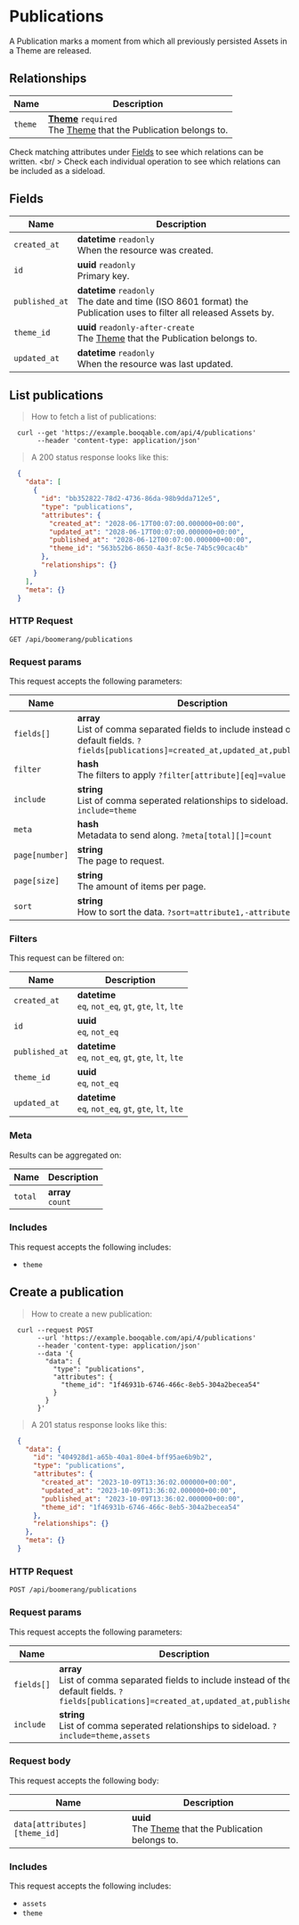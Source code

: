 # Publications

A Publication marks a moment from which all previously persisted Assets in a Theme are released.

## Relationships
Name | Description
-- | --
`theme` | **[Theme](#themes)** `required`<br>The [Theme](#themes) that the Publication belongs to.


Check matching attributes under [Fields](#publications-fields) to see which relations can be written.
<br/ >
Check each individual operation to see which relations can be included as a sideload.
## Fields

 Name | Description
-- | --
`created_at` | **datetime** `readonly`<br>When the resource was created.
`id` | **uuid** `readonly`<br>Primary key.
`published_at` | **datetime** `readonly`<br>The date and time (ISO 8601 format) the Publication uses to filter all released Assets by.
`theme_id` | **uuid** `readonly-after-create`<br>The [Theme](#themes) that the Publication belongs to.
`updated_at` | **datetime** `readonly`<br>When the resource was last updated.


## List publications


> How to fetch a list of publications:

```shell
  curl --get 'https://example.booqable.com/api/4/publications'
       --header 'content-type: application/json'
```

> A 200 status response looks like this:

```json
  {
    "data": [
      {
        "id": "bb352822-78d2-4736-86da-98b9dda712e5",
        "type": "publications",
        "attributes": {
          "created_at": "2028-06-17T00:07:00.000000+00:00",
          "updated_at": "2028-06-17T00:07:00.000000+00:00",
          "published_at": "2028-06-12T00:07:00.000000+00:00",
          "theme_id": "563b52b6-8650-4a3f-8c5e-74b5c90cac4b"
        },
        "relationships": {}
      }
    ],
    "meta": {}
  }
```

### HTTP Request

`GET /api/boomerang/publications`

### Request params

This request accepts the following parameters:

Name | Description
-- | --
`fields[]` | **array** <br>List of comma separated fields to include instead of the default fields. `?fields[publications]=created_at,updated_at,published_at`
`filter` | **hash** <br>The filters to apply `?filter[attribute][eq]=value`
`include` | **string** <br>List of comma seperated relationships to sideload. `?include=theme`
`meta` | **hash** <br>Metadata to send along. `?meta[total][]=count`
`page[number]` | **string** <br>The page to request.
`page[size]` | **string** <br>The amount of items per page.
`sort` | **string** <br>How to sort the data. `?sort=attribute1,-attribute2`


### Filters

This request can be filtered on:

Name | Description
-- | --
`created_at` | **datetime** <br>`eq`, `not_eq`, `gt`, `gte`, `lt`, `lte`
`id` | **uuid** <br>`eq`, `not_eq`
`published_at` | **datetime** <br>`eq`, `not_eq`, `gt`, `gte`, `lt`, `lte`
`theme_id` | **uuid** <br>`eq`, `not_eq`
`updated_at` | **datetime** <br>`eq`, `not_eq`, `gt`, `gte`, `lt`, `lte`


### Meta

Results can be aggregated on:

Name | Description
-- | --
`total` | **array** <br>`count`


### Includes

This request accepts the following includes:

<ul>
  <li><code>theme</code></li>
</ul>


## Create a publication


> How to create a new publication:

```shell
  curl --request POST
       --url 'https://example.booqable.com/api/4/publications'
       --header 'content-type: application/json'
       --data '{
         "data": {
           "type": "publications",
           "attributes": {
             "theme_id": "1f46931b-6746-466c-8eb5-304a2becea54"
           }
         }
       }'
```

> A 201 status response looks like this:

```json
  {
    "data": {
      "id": "404928d1-a65b-40a1-80e4-bff95ae6b9b2",
      "type": "publications",
      "attributes": {
        "created_at": "2023-10-09T13:36:02.000000+00:00",
        "updated_at": "2023-10-09T13:36:02.000000+00:00",
        "published_at": "2023-10-09T13:36:02.000000+00:00",
        "theme_id": "1f46931b-6746-466c-8eb5-304a2becea54"
      },
      "relationships": {}
    },
    "meta": {}
  }
```

### HTTP Request

`POST /api/boomerang/publications`

### Request params

This request accepts the following parameters:

Name | Description
-- | --
`fields[]` | **array** <br>List of comma separated fields to include instead of the default fields. `?fields[publications]=created_at,updated_at,published_at`
`include` | **string** <br>List of comma seperated relationships to sideload. `?include=theme,assets`


### Request body

This request accepts the following body:

Name | Description
-- | --
`data[attributes][theme_id]` | **uuid** <br>The [Theme](#themes) that the Publication belongs to.


### Includes

This request accepts the following includes:

<ul>
  <li><code>assets</code></li>
  <li><code>theme</code></li>
</ul>

